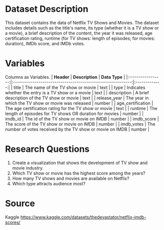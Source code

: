 # Dataset Description
This dataset contains the data of Netflix TV Shows and Movies. The dataset includes details such as the title's name, its type (whether it is a TV show or a movie), a brief description of the content, the year it was released, age certification rating, runtime (for TV shows: length of episodes; for movies: duration), IMDb score, and IMDb votes.
# Variables
Columns as Variables.
|     **Header**    |                        **Description**                       | **Data Type** |
|:-----------------:|:------------------------------------------------------------:|:-------------:|
|       title       |               The name of the TV show or movie               |      text     |
|        type       |      Indicates whether the entry is a TV show or a movie     |      text     |
|    description    |          A brief description of the TV show or movie         |      text     |
|    release_year   |      The year in which the TV show or movie was released     |     number    |
| age_certification |     The age certification rating for the TV show or movie    |      text     |
|      runtime      |  The length of episodes for TV shows OR duration for movies  |     number    |
|      imdb_id      |            The id of the TV show or movie on IMDB            |     number    |
|     imdb_score    |           The score of the TV show or movie on IMDB          |     number    |
|     imdb_votes    | The number of votes received by the TV show or movie on IMDB |     number    |
# Research Questions
1. Create a visualization that shows the development of TV show and movie industry.
2. Which TV show or movie has the highest score among the years?
3. How many TV shows and  movies are available on Netflix?
4. Which type attracts audience most?
# Source
Kaggle
https://www.kaggle.com/datasets/thedevastator/netflix-imdb-scores/
